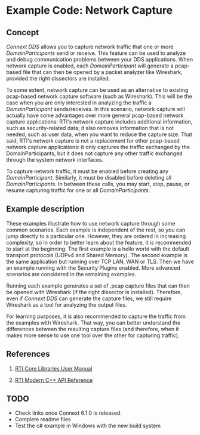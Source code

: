 # Example Code: Network Capture

## Concept

*Connext DDS* allows you to capture network traffic that one or more
*DomainParticipants* send or receive. This feature can be used to analyze and
debug communication problems between your DDS applications. When network
capture is enabled, each *DomainParticipant* will generate a pcap-based file
that can then be opened by a packet analyzer like Wireshark, provided the right
dissectors are installed.

To some extent, network capture can be used as an alternative to existing
pcap-based network capture software (such as Wireshark). This will be the case
when you are only interested in analyzing the traffic a *DomainParticipant*
sends/receives. In this scenario, network capture will actually have some
advantages over more general pcap-based network capture applications: RTI's
network capture includes additional information, such as security-related data;
it also removes information that is not needed, such as user data, when you
want to reduce the capture size. That said, RTI's network capture is not a
replacement for other pcap-based network capture applications: it only captures
the traffic exchanged by the DomainParticipants, but it does not capture any
other traffic exchanged through the system network interfaces.

To capture network traffic, it must be enabled before creating any
*DomainParticipant*. Similarly, it must be disabled before deleting all
*DomainParticipants*. In between these calls, you may start, stop, pause, or
resume capturing traffic for one or all *DomainParticipants*.

## Example description

These examples illustrate how to use network capture through some common
scenarios. Each example is independent of the rest, so you can jump directly to
a particular one. However, they are ordered in increasing complexity, so in
order to better learn about the feature, it is recommended to start at the
beginning. The first example is a hello world with the default transport
protocols (UDPv4 and Shared Memory). The second example is the same application
but running over TCP LAN, WAN or TLS. Then we have an example running with the
Security Plugins enabled. More advanced scenarios are considered in the
remaining examples.

Running each example generates a set of .pcap capture files that can then be
opened with Wireshark (if the right dissector is installed). Therefore, even if
*Connext DDS* can generate the capture files, we still require Wireshark as a
tool for analyzing the output files.

For learning purposes, it is also recommended to capture the traffic from the
examples with Wireshark. That way, you can better understand the differences
between the resulting capture files (and therefore, when it makes more sense to
use one tool over the other for capturing traffic).

## References

1. [RTI Core Libraries User Manual](https://community.rti.com/static/documentation/connext-dds/6.1.0/doc/manuals/connext_dds/html_files/RTI_ConnextDDS_CoreLibraries_UsersManual/index.htm#users_manual/NetworkCapture.htm)

2. [RTI Modern C++ API Reference](https://community.rti.com/static/documentation/connext-dds/current/doc/api/connext_dds/api_cpp2/group__NDDSNetworkCaptureModule.html)

## TODO

- Check links once Connext 6.1.0 is released.
- Complete readme files
- Test the c# example in Windows with the new build system
